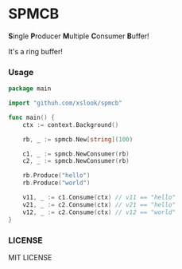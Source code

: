# SPMCB
**S**ingle **P**roducer **M**ultiple **C**onsumer **B**uffer!

It's a ring buffer!



### Usage

```go
package main

import "githuh.com/xslook/spmcb"

func main() {
    ctx := context.Background()

    rb, _ := spmcb.New[string](100)

    c1, _ := spmcb.NewConsumer(rb)
    c2, _ := spmcb.NewConsumer(rb)

    rb.Produce("hello")
    rb.Produce("world")

    v11, _ := c1.Consume(ctx) // v11 == "hello"
    v21, _ := c2.Consume(ctx) // v21 == "hello"
    v12, _ := c2.Consume(ctx) // v12 == "world"
}
```


### LICENSE
MIT LICENSE

